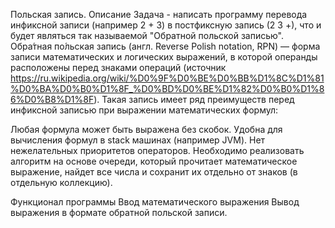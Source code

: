 Польская запись.
Описание
Задача - написать программу перевода инфиксной записи (например 2 + 3) в постфиксную запись (2 3 +), что и будет являться так называемой "Обратной польской записью". Обра́тная по́льская запись (англ. Reverse Polish notation, RPN) — форма записи математических и логических выражений, в которой операнды расположены перед знаками операций (источник https://ru.wikipedia.org/wiki/%D0%9F%D0%BE%D0%BB%D1%8C%D1%81%D0%BA%D0%B0%D1%8F_%D0%BD%D0%BE%D1%82%D0%B0%D1%86%D0%B8%D1%8F). Такая запись имеет ряд преимуществ перед инфиксной записью при выражении математических формул:

Любая формула может быть выражена без скобок.
Удобна для вычисления формул в stack машинах (например JVM).
Нет нежелательных приоритетов операторов.
Необходимо реализовать алгоритм на основе очереди, который прочитает математическое выражение, найдет все числа и сохранит их отдельно от знаков (в отдельную коллекцию).

Функционал программы
Ввод математического выражения
Вывод выражения в формате обратной польской записи.
